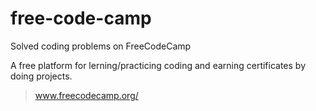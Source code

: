 # free-code-camp
Solved coding problems on FreeCodeCamp

A free platform for lerning/practicing coding and earning certificates by doing projects.

> www.freecodecamp.org/

